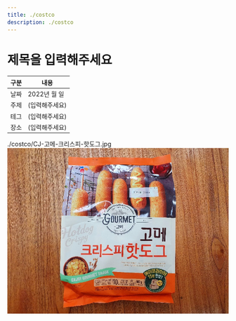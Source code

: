 ```yaml
---
title: ./costco
description: ./costco
---
```



제목을 입력해주세요
===


|구분|내용|
|---|---|
|날짜|2022년 월 일|
|주제|(입력해주세요)|
|테그|(입력해주세요)|
|장소|(입력해주세요)|


./costco/CJ-고메-크리스피-핫도그.jpg
![이미지](CJ-고메-크리스피-핫도그.jpg)


